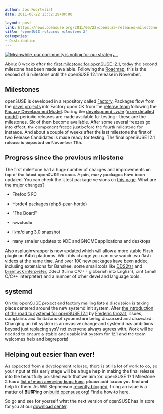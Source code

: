 ```yaml
---
author: Jos Poortvliet
date: 2011-06-22 13:32:29+00:00

layout: post
link: https://news.opensuse.org/2011/06/22/opensuse-releases-milestone-2/
title: "openSUSE releases milestone 2"
categories:
- Distribution
---
```

[![Meanwhile, our community is voting for our strategy...](http://lizards.opensuse.org/wp-content/uploads/2011/06/geeko-cast-my-vote.png)](http://lizards.opensuse.org/2011/06/19/aux-armes-citoyens-et-cetera/)

About 3 weeks after the [first milestone for openSUSE 12.1](https://news.opensuse.org/2011/06/01/first-step-towards-12-1-with-milestone-1/), today the second milestone has been made available. Following the [Roadmap](http://en.opensuse.org/openSUSE:Roadmap), this is the second of 6 milestone until the openSUSE 12.1 release in November.<!-- more -->


## Milestones


openSUSE is developed in a repository called [Factory](http://opensuse.org/Portal:Factory). Packages flow from the [devel projects](http://nl.opensuse.org/openSUSE:Build_Service_Collaboration#Devel_Project_maintainer.27s_workflow) into Factory upon OK from the [release team](http://en.opensuse.org/openSUSE:Release_team) following the [Factory Development Model](http://en.opensuse.org/openSUSE:Factory_development_model). During the [development cycle](http://en.opensuse.org/openSUSE:Roadmap) ([more detailed model](http://www.suse.de/~coolo/opensuse_12.1/)) periodic releases are made available for testing - these are the milestones. Six of them become available. After some several freezes go into effect, the component freeze just before the fourth milestone for instance. And about a couple of weeks after the last milestone the first of two Release Candidates is made ready for testing. The final openSUSE 12.1 release is expected on November 11th.


## Progress since the previous milestone


The first milestone had a huge number of changes and improvements on top of the latest openSUSE release. Again, many packages have been updated. You can check the latest package versions on [this page](http://en.opensuse.org/openSUSE:Factory_versions). What are the major changes?



	
  * Firefox 5 RC

	
  * Horde4 packages (php5-pear-horde)

	
  * "The Board"

	
  * rawstudio

	
  * llvm/clang 3.0 snapshot

	
  * many smaller updates to KDE and GNOME applications and desktops


Also nspluginwrapper is now updated which will allow a more stable Flash plugin on 64bit platforms. With this change you can now watch two flash videos at the same time. And over 100 new packages have been added, including extensions for Banshee, some small tools like [DDS2tar](http://software.opensuse.org/search?q=dds2tar) and [brainfuck interpreter](http://brainfuck.tk/), Cdecl (turns C/C++ gibberish into English), cint (small C/C++ interpreter) and a number of other devel and language tools.


## systemd


On the openSUSE [project](http://lists.opensuse.org/opensuse-project/) and [factory](http://lists.opensuse.org/opensuse-factory/) mailing lists a discussion is taking place centered around the new systemd init system. After [the introduction of the road to systemd for openSUSE 12.1](http://lists.opensuse.org/opensuse-factory/2011-06/msg00210.html) by [Frederic Crozat](http://blog.crozat.net/2011/06/road-to-systemd-for-opensuse-121.html), issues, complaints and limitations of systemd are being discussed and dissected. Changing an init system is an invasive change and systemd has ambitions beyond just replacing sysV not everyone always agrees with. Work will be needed to ensure a stable and usable init system for 12.1 and the team welcomes help and bugreports!


## Helping out easier than ever!


As expected from a development release, there is still a lot of work to do, so your input at this early stage will be a huge help in making the final release into the beautifully polished work that we aim for. openSUSE 12.1 Milestone 2 has a [list of most annoying bugs here](http://en.opensuse.org/openSUSE:Most_annoying_bugs_12.1_dev), please add issues you find and help fix them. As Will Stephenson [recently blogged](http://lizards.opensuse.org/2011/05/16/have-you-burped-yet-today/), fixing an issue is a matter of **BURP**ing on [build.opensuse.org](http://build.opensuse.org)! Find a how-to [here](http://en.opensuse.org/openSUSE:Build_Service_Collaboration#Example_with_web_interface).

So go and see for yourself what the next version of openSUSE has in store for you at our [download center](http://software.opensuse.org/developer).		
